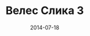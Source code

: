 ---
layout: default
modal-id: 102
date: 2014-07-18
img: veles/DSC_0381.JPG
alt: image-alt
store: Veles
title: Велес Слика 3
description: Intro LINQ is query language for C and VB introduced in .NET 3.5 and VS 2008. LINQ simplifies querying by offering one unified language to query different types of data sources. In order to use LINQ to query data source we need LINQ provider. Many providers are posted here and there is option to create our own providers, so basically you can query everything with the right provider. This means that a single query can be used to query data from DB, XML, lists etc.. Query SyntaxLINQ queries can be written in two basic ways.

---